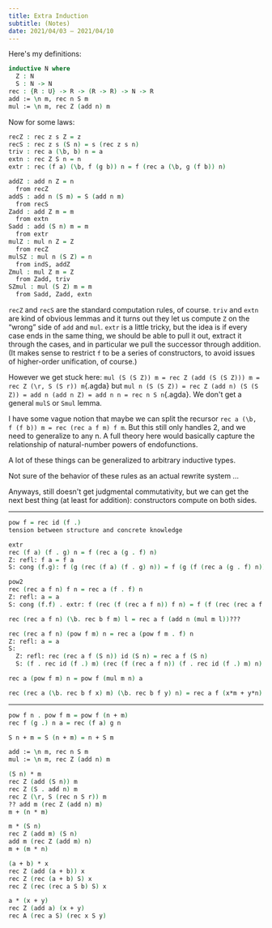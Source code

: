 ```yaml
---
title: Extra Induction
subtitle: (Notes)
date: 2021/04/03 – 2021/04/10
---
```


Here's my definitions:
```agda
inductive N where
  Z : N
  S : N -> N
rec : {R : U} -> R -> (R -> R) -> N -> R
add := \n m, rec n S m
mul := \n m, rec Z (add n) m
```

Now for some laws:
```agda
recZ : rec z s Z = z
recS : rec z s (S n) = s (rec z s n)
triv : rec a (\b, b) n = a
extn : rec Z S n = n
extr : rec (f a) (\b, f (g b)) n = f (rec a (\b, g (f b)) n)

addZ : add n Z = n
  from recZ
addS : add n (S m) = S (add n m)
  from recS
Zadd : add Z m = m
  from extn
Sadd : add (S n) m = m
  from extr
mulZ : mul n Z = Z
  from recZ
mulSZ : mul n (S Z) = n
  from indS, addZ
Zmul : mul Z m = Z
  from Zadd, triv
SZmul : mul (S Z) m = m
  from Sadd, Zadd, extn
```

`recZ` and `recS` are the standard computation rules, of course. `triv` and `extn` are kind of obvious lemmas and it turns out they let us compute `Z` on the “wrong” side of `add` and `mul`. `extr` is a little tricky, but the idea is if every case ends in the same thing, we should be able to pull it out, extract it through the cases, and in particular we pull the successor through addition. (It makes sense to restrict `f` to be a series of constructors, to avoid issues of higher-order unification, of course.)

However we get stuck here: `mul (S (S Z)) m = rec Z (add (S (S Z))) m = rec Z (\r, S (S r)) m`{.agda} but `mul n (S (S Z)) = rec Z (add n) (S (S Z)) = add n (add n Z) = add n n = rec n S n`{.agda}. We don't get a general `mulS` or `Smul` lemma.

I have some vague notion that maybe we can split the recursor `rec a (\b, f (f b)) m = rec (rec a f m) f m`. But this still only handles 2, and we need to generalize to any n. A full theory here would basically capture the relationship of natural-number powers of endofunctions.

A lot of these things can be generalized to arbitrary inductive types.

Not sure of the behavior of these rules as an actual rewrite system …

Anyways, still doesn't get judgmental commutativity, but we can get the next best thing (at least for addition): constructors compute on both sides.

-----

```agda
pow f = rec id (f .)
tension between structure and concrete knowledge

extr
rec (f a) (f . g) n = f (rec a (g . f) n)
Z: refl: f a = f a
S: cong (f.g): f (g (rec (f a) (f . g) n)) = f (g (f (rec a (g . f) n))

pow2
rec (rec a f n) f n = rec a (f . f) n
Z: refl: a = a
S: cong (f.f) . extr: f (rec (f (rec a f n)) f n) = f (f (rec (rec a f n) f n)) = f (f (rec a (f . f) n))

rec (rec a f n) (\b. rec b f m) l = rec a f (add n (mul m l))???

rec (rec a f n) (pow f m) n = rec a (pow f m . f) n
Z: refl: a = a
S:
  Z: refl: rec (rec a f (S n)) id (S n) = rec a f (S n)
  S: (f . rec id (f .) m) (rec (f (rec a f n)) (f . rec id (f .) m) n) = ... = (f . rec id (f .) m . f) (rec a (f . rec id (f .) m . f) n)

rec a (pow f m) n = pow f (mul m n) a

rec (rec a (\b. rec b f x) m) (\b. rec b f y) n) = rec a f (x*m + y*n)
```

-----

```agda
pow f n . pow f m = pow f (n + m)
rec f (g .) n a = rec (f a) g n

S n + m = S (n + m) = n + S m

add := \n m, rec n S m
mul := \n m, rec Z (add n) m

(S n) * m
rec Z (add (S n)) m
rec Z (S . add n) m
rec Z (\r, S (rec n S r)) m
?? add m (rec Z (add n) m)
m + (n * m)

m * (S n)
rec Z (add m) (S n)
add m (rec Z (add m) n)
m + (m * n)

(a + b) * x
rec Z (add (a + b)) x
rec Z (rec (a + b) S) x
rec Z (rec (rec a S b) S) x

a * (x + y)
rec Z (add a) (x + y)
rec A (rec a S) (rec x S y)
```